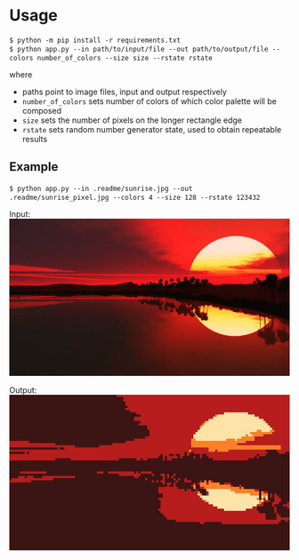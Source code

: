 # Usage
```shell
$ python -m pip install -r requirements.txt
$ python app.py --in path/to/input/file --out path/to/output/file --colors number_of_colors --size size --rstate rstate
```

where
- paths point to image files, input and output respectively
- `number_of_colors` sets number of colors of which color palette will be composed
- `size` sets the number of pixels on the longer rectangle edge
- `rstate` sets random number generator state, used to obtain repeatable results

## Example
```shell
$ python app.py --in .readme/sunrise.jpg --out .readme/sunrise_pixel.jpg --colors 4 --size 128 --rstate 123432
```

Input:  
![input](https://github.com/dominik-zeglen/pixelbrush/blob/master/.readme/sunrise.jpg?raw=true)

Output:  
![output](https://github.com/dominik-zeglen/pixelbrush/blob/master/.readme/sunrise_pixel.jpg?raw=true)
